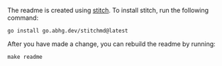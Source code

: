 The readme is created using [stitch](https://github.com/sdomino/stitch). To install stitch, run the following command:
```shell
go install go.abhg.dev/stitchmd@latest
```
After you have made a change, you can rebuild the readme by running: 
```shell
make readme
```
